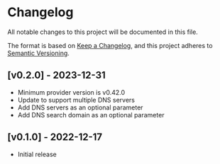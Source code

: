 # Changelog

All notable changes to this project will be documented in this file.

The format is based on [Keep a Changelog](https://keepachangelog.com/en/1.0.0/),
and this project adheres to [Semantic Versioning](https://semver.org/spec/v2.0.0.html).

## [v0.2.0] - 2023-12-31
- Minimum provider version is v0.42.0
- Update to support multiple DNS servers
- Add DNS servers as an optional parameter
- Add DNS search domain as an optional parameter

## [v0.1.0] - 2022-12-17
- Initial release